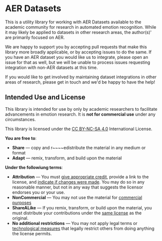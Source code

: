 # AER Datasets
This is a utility library for working with AER Datasets available to the academic community for research in 
automated emotion recognition. While it may likely be applied to datasets in other research areas, the author(s)' 
are primarily focused on AER. 

We are happy to support you by accepting pull requests that make this library more broadly applicable, or by accepting
issues to do the same. If you have an AER dataset you would like us to integrate, please open an issue for that as well, 
but we will be unable to process issues requesting integration with non-AER datasets at this time.

If you would like to get involved by maintaining dataset integrations in other areas of research, please get in touch 
and we'd be happy to have the help!

## Intended Use and License
This library is intended for use by only by academic researchers to facilitate advancements in emotion research. It is 
__not for commercial use__ under any circumstances.

This library is licensed under the [CC BY-NC-SA 4.0](https://creativecommons.org/licenses/by-nc-sa/4.0/deed.en) 
International License. 

__You are free to__:
* __Share__ — copy and r~~~~edistribute the material in any medium or format 
* __Adapt__ — remix, transform, and build upon the material

__Under the followiung terms__:
* __Attribution__ — You must [give appropriate credit](https://creativecommons.org/licenses/by-nc-sa/4.0/deed.en#ref-appropriate-credit), provide a link to the license, and [indicate if changes were made](https://creativecommons.org/licenses/by-nc-sa/4.0/deed.en#ref-indicate-changes). You may do so in any reasonable manner, but not in any way that suggests the licensor endorses you or your use.
* __NonCommercial__ — You may not use the material for [commercial purposes](https://creativecommons.org/licenses/by-nc-sa/4.0/deed.en#ref-commercial-purposes)
* __ShareALike__ — If you remix, transform, or build upon the material, you must distribute your contributions under the [same license](https://creativecommons.org/licenses/by-nc-sa/4.0/deed.en#ref-same-license) as the original.
* __No additional restrictions__ — You may not apply legal terms or [technological measures](https://creativecommons.org/licenses/by-nc-sa/4.0/deed.en#ref-technological-measures) that legally restrict others from doing anything the license permits.

